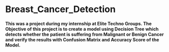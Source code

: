 # Breast_Cancer_Detection
#### This was a project during my internship at Elite Techno Groups. The Objective of this project is to create a model using Decision Tree which detects whether the patient is suffering from Malignant or Benign Cancer and verify the results with Confusion Matrix and Accuracy Score of the Model.
